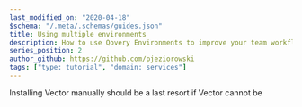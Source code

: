 ```yaml
---
last_modified_on: "2020-04-18"
$schema: "/.meta/.schemas/guides.json"
title: Using multiple environments
description: How to use Qovery Environments to improve your team workflows
series_position: 2
author_github: https://github.com/pjeziorowski
tags: ["type: tutorial", "domain: services"]
---
```

Installing Vector manually should be a last resort if Vector cannot be



